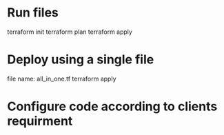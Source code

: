 # Run files

terraform init
terraform plan
terraform apply 


# Deploy using a single file

file name: all_in_one.tf
terraform apply 


# Configure code according to clients requirment
